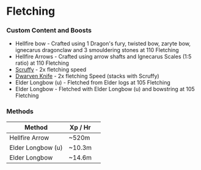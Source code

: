 # Fletching

### Custom Content and Boosts

* Hellfire bow - Crafted using 1 Dragon's fury, twisted bow, zaryte bow, ignecarus dragonclaw and 3 smouldering stones at 110 Fletching
* Hellfire Arrows - Crafted using arrow shafts and Ignecarus Scales (1:5 ratio) at 110 Fletching
* [Scruffy](https://bso-wiki.oldschool.gg/custom-items/pets) - 2x fletching speed
* [Dwarven Knife](https://bso-wiki.oldschool.gg/custom-items/equippables#dwarven-equipment) - 2x fletching Speed (stacks with Scruffy)
* Elder Longbow (u) - Fletched from Elder logs at 105 Fletching
* Elder Longbow - Fletched with Elder Longbow (u) and bowstring at 105 Fletching

### Methods

| Method            | Xp / Hr |   |
| ----------------- | ------- | - |
| Hellfire Arrow    | \~520m  |   |
| Elder Longbow (u) | \~10.3m |   |
| Elder Longbow     | \~14.6m |   |

